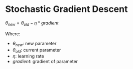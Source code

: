 # Stochastic Gradient Descent

$\theta_{new} = \theta_{old} - \eta * gradient$

Where:
- $\theta_{new}$: new parameter
- $\theta_{old}$: current parameter
- $\eta$: learning rate
- $gradient$: gradient of parameter
